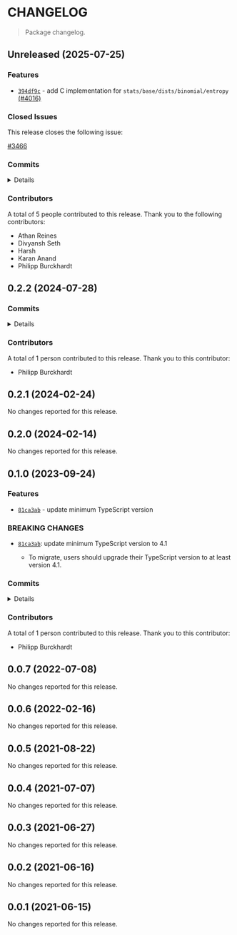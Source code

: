 # CHANGELOG

> Package changelog.

<section class="release" id="unreleased">

## Unreleased (2025-07-25)

<section class="features">

### Features

-   [`394df9c`](https://github.com/stdlib-js/stdlib/commit/394df9cbfe1e319625331814813bfffb5113d8d6) - add C implementation for `stats/base/dists/binomial/entropy` [(#4016)](https://github.com/stdlib-js/stdlib/pull/4016)

</section>

<!-- /.features -->

<section class="issues">

### Closed Issues

This release closes the following issue:

[#3466](https://github.com/stdlib-js/stdlib/issues/3466)

</section>

<!-- /.issues -->

<section class="commits">

### Commits

<details>

-   [`394df9c`](https://github.com/stdlib-js/stdlib/commit/394df9cbfe1e319625331814813bfffb5113d8d6) - **feat:** add C implementation for `stats/base/dists/binomial/entropy` [(#4016)](https://github.com/stdlib-js/stdlib/pull/4016) _(by Divyansh Seth, Philipp Burckhardt, stdlib-bot)_
-   [`c1df69c`](https://github.com/stdlib-js/stdlib/commit/c1df69ccf92f1ce80f08883226dd4252644f0324) - **docs:** replace manual `for` loop in examples [(#6848)](https://github.com/stdlib-js/stdlib/pull/6848) _(by Harsh, Athan Reines)_
-   [`7279e43`](https://github.com/stdlib-js/stdlib/commit/7279e433dc1936056560624b5892eea8d9350ef1) - **bench:** update random value generation [(#6853)](https://github.com/stdlib-js/stdlib/pull/6853) _(by Harsh)_
-   [`af55f0d`](https://github.com/stdlib-js/stdlib/commit/af55f0d6d6b4d06c36f46357740ea89a4639ab5b) - **bench:** refactor random number generation in `stats/base/dists/binomial` [(#4841)](https://github.com/stdlib-js/stdlib/pull/4841) _(by Karan Anand)_

</details>

</section>

<!-- /.commits -->

<section class="contributors">

### Contributors

A total of 5 people contributed to this release. Thank you to the following contributors:

-   Athan Reines
-   Divyansh Seth
-   Harsh
-   Karan Anand
-   Philipp Burckhardt

</section>

<!-- /.contributors -->

</section>

<!-- /.release -->

<section class="release" id="v0.2.2">

## 0.2.2 (2024-07-28)

<section class="commits">

### Commits

<details>

-   [`41d41e9`](https://github.com/stdlib-js/stdlib/commit/41d41e959b4eaad3c631e6898e3144a4015a5458) - **test:** include trailing newlines in Julia-generated JSON fixtures _(by Philipp Burckhardt)_
-   [`9ed7d0e`](https://github.com/stdlib-js/stdlib/commit/9ed7d0e7d57edb5ad0dfb65c944bed87d475cbf3) - **chore:** add missing trailing newlines _(by Philipp Burckhardt)_

</details>

</section>

<!-- /.commits -->

<section class="contributors">

### Contributors

A total of 1 person contributed to this release. Thank you to this contributor:

-   Philipp Burckhardt

</section>

<!-- /.contributors -->

</section>

<!-- /.release -->

<section class="release" id="v0.2.1">

## 0.2.1 (2024-02-24)

No changes reported for this release.

</section>

<!-- /.release -->

<section class="release" id="v0.2.0">

## 0.2.0 (2024-02-14)

No changes reported for this release.

</section>

<!-- /.release -->

<section class="release" id="v0.1.0">

## 0.1.0 (2023-09-24)

<section class="features">

### Features

-   [`81ca3ab`](https://github.com/stdlib-js/stdlib/commit/81ca3ab33585150e98a402b3e6d57beb1ec36864) - update minimum TypeScript version

</section>

<!-- /.features -->

<section class="breaking-changes">

### BREAKING CHANGES

-   [`81ca3ab`](https://github.com/stdlib-js/stdlib/commit/81ca3ab33585150e98a402b3e6d57beb1ec36864): update minimum TypeScript version to 4.1

    -   To migrate, users should upgrade their TypeScript version to at least version 4.1.

</section>

<!-- /.breaking-changes -->

<section class="commits">

### Commits

<details>

-   [`81ca3ab`](https://github.com/stdlib-js/stdlib/commit/81ca3ab33585150e98a402b3e6d57beb1ec36864) - **feat:** update minimum TypeScript version _(by Philipp Burckhardt)_
-   [`d5fa8e8`](https://github.com/stdlib-js/stdlib/commit/d5fa8e8a6267a837a25a7027e9fe3e847bc2d1c5) - **test:** use strictEqual checks _(by Philipp Burckhardt)_
-   [`37f032d`](https://github.com/stdlib-js/stdlib/commit/37f032d4a571f667ea99f6f52f60b5d736c627f3) - **docs:** render equations via math code blocks _(by Philipp Burckhardt)_

</details>

</section>

<!-- /.commits -->

<section class="contributors">

### Contributors

A total of 1 person contributed to this release. Thank you to this contributor:

-   Philipp Burckhardt

</section>

<!-- /.contributors -->

</section>

<!-- /.release -->

<section class="release" id="v0.0.7">

## 0.0.7 (2022-07-08)

No changes reported for this release.

</section>

<!-- /.release -->

<section class="release" id="v0.0.6">

## 0.0.6 (2022-02-16)

No changes reported for this release.

</section>

<!-- /.release -->

<section class="release" id="v0.0.5">

## 0.0.5 (2021-08-22)

No changes reported for this release.

</section>

<!-- /.release -->

<section class="release" id="v0.0.4">

## 0.0.4 (2021-07-07)

No changes reported for this release.

</section>

<!-- /.release -->

<section class="release" id="v0.0.3">

## 0.0.3 (2021-06-27)

No changes reported for this release.

</section>

<!-- /.release -->

<section class="release" id="v0.0.2">

## 0.0.2 (2021-06-16)

No changes reported for this release.

</section>

<!-- /.release -->

<section class="release" id="v0.0.1">

## 0.0.1 (2021-06-15)

No changes reported for this release.

</section>

<!-- /.release -->

